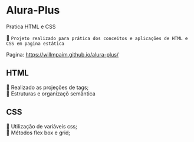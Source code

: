 # Alura-Plus
Pratica HTML e CSS

:pushpin: `Projeto realizado para prática dos conceitos e aplicações de HTML e CSS em pagina estática`

Pagina: https://willmpaim.github.io/alura-plus/

<h2>HTML</h2>

:wrench: Realizado as projeções de tags;
<br>
:wrench: Estruturas e organizaçõ semântica

<h2>CSS</h2>

:wrench: Utilização de variáveis css;
<br>
:wrench: Métodos flex box e grid;
